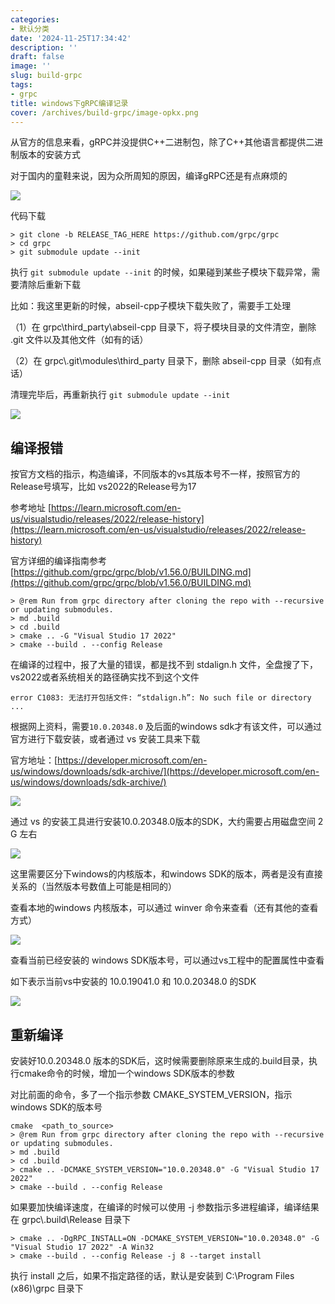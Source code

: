 ```yaml
---
categories:
- 默认分类
date: '2024-11-25T17:34:42'
description: ''
draft: false
image: ''
slug: build-grpc
tags:
- grpc
title: windows下gRPC编译记录
cover: /archives/build-grpc/image-opkx.png
---
```


从官方的信息来看，gRPC并没提供C++二进制包，除了C++其他语言都提供二进制版本的安装方式

对于国内的童鞋来说，因为众所周知的原因，编译gRPC还是有点麻烦的

![](/archives/build-grpc/image-opkx.png)

代码下载

```shell
> git clone -b RELEASE_TAG_HERE https://github.com/grpc/grpc
> cd grpc
> git submodule update --init
```

执行 `git submodule update --init` 的时候，如果碰到某些子模块下载异常，需要清除后重新下载

比如：我这里更新的时候，abseil-cpp子模块下载失败了，需要手工处理

（1）在 grpc\\third\_party\\abseil-cpp 目录下，将子模块目录的文件清空，删除 .git 文件以及其他文件（如有的话）

（2）在 grpc\\.git\\modules\\third\_party 目录下，删除 abseil-cpp 目录（如有点话）

清理完毕后，再重新执行 `git submodule update --init`

![](https://imgs.qc7.org/i/2025/01/20/image-ztyo.png)

## 编译报错

按官方文档的指示，构造编译，不同版本的vs其版本号不一样，按照官方的Release号填写，比如 vs2022的Release号为17

参考地址 [https://learn.microsoft.com/en-us/visualstudio/releases/2022/release-history](https://learn.microsoft.com/en-us/visualstudio/releases/2022/release-history)

官方详细的编译指南参考 [https://github.com/grpc/grpc/blob/v1.56.0/BUILDING.md](https://github.com/grpc/grpc/blob/v1.56.0/BUILDING.md)

```shell
> @rem Run from grpc directory after cloning the repo with --recursive or updating submodules.
> md .build
> cd .build
> cmake .. -G "Visual Studio 17 2022"
> cmake --build . --config Release
```

在编译的过程中，报了大量的错误，都是找不到 stdalign.h 文件，全盘搜了下，vs2022或者系统相关的路径确实找不到这个文件

```shell
error C1083: 无法打开包括文件: “stdalign.h”: No such file or directory ... 
```

根据网上资料，需要`10.0.20348.0` 及后面的windows sdk才有该文件，可以通过官方进行下载安装，或者通过 vs 安装工具来下载

官方地址：[https://developer.microsoft.com/en-us/windows/downloads/sdk-archive/](https://developer.microsoft.com/en-us/windows/downloads/sdk-archive/)

![](/archives/build-grpc/image-cgej.png)

通过 vs 的安装工具进行安装10.0.20348.0版本的SDK，大约需要占用磁盘空间 2 G 左右

![](/archives/build-grpc/image-oach.png)

这里需要区分下windows的内核版本，和windows SDK的版本，两者是没有直接关系的（当然版本号数值上可能是相同的）

查看本地的windows 内核版本，可以通过 winver 命令来查看（还有其他的查看方式）

![](/archives/build-grpc/image-gvmm.png)

查看当前已经安装的 windows SDK版本号，可以通过vs工程中的配置属性中查看

如下表示当前vs中安装的 10.0.19041.0 和 10.0.20348.0 的SDK

![](/archives/build-grpc/image-lyfs.png)

## 重新编译

安装好10.0.20348.0 版本的SDK后，这时候需要删除原来生成的.build目录，执行cmake命令的时候，增加一个windows SDK版本的参数

对比前面的命令，多了一个指示参数 CMAKE\_SYSTEM\_VERSION，指示windows SDK的版本号

```
cmake  <path_to_source>
> @rem Run from grpc directory after cloning the repo with --recursive or updating submodules.
> md .build
> cd .build
> cmake .. -DCMAKE_SYSTEM_VERSION="10.0.20348.0" -G "Visual Studio 17 2022"
> cmake --build . --config Release
```

如果要加快编译速度，在编译的时候可以使用 -j 参数指示多进程编译，编译结果在 grpc\\.build\\Release 目录下

```
> cmake .. -DgRPC_INSTALL=ON -DCMAKE_SYSTEM_VERSION="10.0.20348.0" -G "Visual Studio 17 2022" -A Win32 
> cmake --build . --config Release -j 8 --target install
```

执行 install 之后，如果不指定路径的话，默认是安装到 C:\\Program Files (x86)\\grpc 目录下
